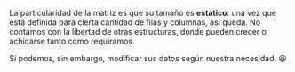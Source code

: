 La particularidad de la matriz es que su tamaño es **estático**: una vez que está definida para cierta cantidad de filas y columnas, así queda. No contamos con la libertad de otras estructuras, donde pueden crecer o achicarse tanto como requiramos.

Sí podemos, sin embargo, modificar sus datos según nuestra necesidad. :satisfied: